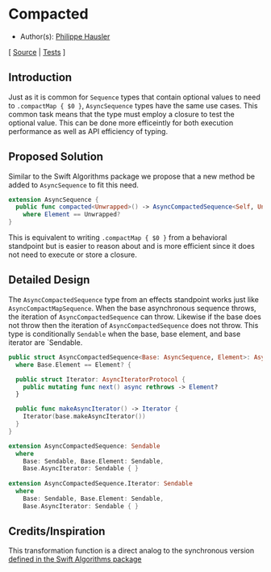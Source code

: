# Compacted

* Author(s): [Philippe Hausler](https://github.com/phausler)

[
[Source](https://github.com/apple/swift-async-algorithms/blob/main/Sources/AsyncAlgorithms/AsyncCompactedSequence.swift) |
[Tests](https://github.com/apple/swift-async-algorithms/blob/main/Tests/AsyncAlgorithmsTests/TestCompacted.swift)
]

## Introduction

Just as it is common for `Sequence` types that contain optional values to need to `.compactMap { $0 }`, `AsyncSequence` types have the same use cases. This common task means that the type must employ a closure to test the optional value. This can be done more efficeintly for both execution performance as well as API efficiency of typing.

## Proposed Solution

Similar to the Swift Algorithms package we propose that a new method be added to `AsyncSequence` to fit this need.

```swift
extension AsyncSequence {
  public func compacted<Unwrapped>() -> AsyncCompactedSequence<Self, Unwrapped>
    where Element == Unwrapped?
}
```

This is equivalent to writing `.compactMap { $0 }` from a behavioral standpoint but is easier to reason about and is more efficient since it does not need to execute or store a closure.

## Detailed Design

The `AsyncCompactedSequence` type from an effects standpoint works just like `AsyncCompactMapSequence`. When the base asynchronous sequence throws, the iteration of `AsyncCompactedSequence` can throw. Likewise if the base does not throw then the iteration of `AsyncCompactedSequence` does not throw. This type is conditionally `Sendable` when the base, base element, and base iterator are `Sendable.

```swift
public struct AsyncCompactedSequence<Base: AsyncSequence, Element>: AsyncSequence
  where Base.Element == Element? {

  public struct Iterator: AsyncIteratorProtocol {
    public mutating func next() async rethrows -> Element?
  }

  public func makeAsyncIterator() -> Iterator {
    Iterator(base.makeAsyncIterator())
  }
}

extension AsyncCompactedSequence: Sendable 
  where 
    Base: Sendable, Base.Element: Sendable, 
    Base.AsyncIterator: Sendable { }
  
extension AsyncCompactedSequence.Iterator: Sendable 
  where 
    Base: Sendable, Base.Element: Sendable, 
    Base.AsyncIterator: Sendable { }
```

## Credits/Inspiration

This transformation function is a direct analog to the synchronous version [defined in the Swift Algorithms package](https://github.com/apple/swift-algorithms/blob/main/Guides/Compacted.md)
